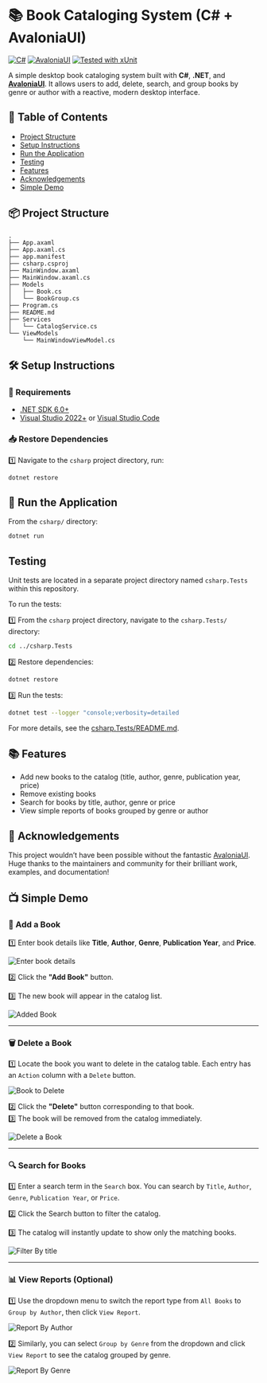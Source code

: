 # 📚 Book Cataloging System (C# + AvaloniaUI)

[![C#](https://img.shields.io/badge/C%23-9.0-blue.svg)](https://docs.microsoft.com/en-us/dotnet/csharp/)
[![AvaloniaUI](https://img.shields.io/badge/AvaloniaUI-11.0.0-blue.svg)](https://avaloniaui.net/)
[![Tested with xUnit](https://img.shields.io/badge/tested%20with-xUnit-brightgreen)](https://xunit.net/)

A simple desktop book cataloging system built with **C#**, **.NET**, and **[AvaloniaUI](https://avaloniaui.net/)**. It allows users to add, delete, search, and group books by genre or author with a reactive, modern desktop interface.

## 📖 Table of Contents

- [Project Structure](#-project-structure)
- [Setup Instructions](#️-setup-instructions)
- [Run the Application](#-run-the-application)
- [Testing](#testing)
- [Features](#features)
- [Acknowledgements](#-acknowledgements)
- [Simple Demo](#-simple-demo)

## 📦 Project Structure

```text
.
├── App.axaml
├── App.axaml.cs
├── app.manifest
├── csharp.csproj
├── MainWindow.axaml
├── MainWindow.axaml.cs
├── Models
│   ├── Book.cs
│   └── BookGroup.cs
├── Program.cs
├── README.md
├── Services
│   └── CatalogService.cs
└── ViewModels
    └── MainWindowViewModel.cs
```

## 🛠️ Setup Instructions

### 📌 Requirements

- [.NET SDK 6.0+](https://dotnet.microsoft.com/en-us/download)
- [Visual Studio 2022+](https://visualstudio.microsoft.com/) or [Visual Studio Code](https://code.visualstudio.com/)

### 📥 Restore Dependencies

1️⃣ Navigate to the `csharp` project directory, run:

```bash
dotnet restore
```

## 🚀 Run the Application

From the `csharp/` directory:

```bash
dotnet run
```

## Testing

Unit tests are located in a separate project directory named `csharp.Tests` within this repository.

To run the tests:

1️⃣ From the `csharp` project directory, navigate to the `csharp.Tests/` directory:

```bash
cd ../csharp.Tests
```

2️⃣ Restore dependencies:

```bash
dotnet restore
```

3️⃣ Run the tests:

```bash
dotnet test --logger "console;verbosity=detailed
```

For more details, see the [csharp.Tests/README.md](../csharp.Tests/README.md).

## 📚 Features

- Add new books to the catalog (title, author, genre, publication year, price)
- Remove existing books
- Search for books by title, author, genre or price
- View simple reports of books grouped by genre or author

## 🎉 Acknowledgements

This project wouldn’t have been possible without the fantastic [AvaloniaUI](https://avaloniaui.net/). Huge thanks to the maintainers and community for their brilliant work, examples, and documentation!

## 📺 Simple Demo

### 📖 Add a Book

1️⃣ Enter book details like **Title**, **Author**, **Genre**, **Publication Year**, and **Price**.

![Enter book details](./img/enter-book-details.png)

2️⃣ Click the **"Add Book"** button.

3️⃣ The new book will appear in the catalog list.

![Added Book](./img/book-added.png)

---

### 🗑️ Delete a Book

1️⃣ Locate the book you want to delete in the catalog table. Each entry has an `Action` column with a `Delete` button.

![Book to Delete](./img/book-to-delete.png)

2️⃣ Click the **"Delete"** button corresponding to that book.  
3️⃣ The book will be removed from the catalog immediately.

![Delete a Book](./img/book-deleted.png)

---

### 🔍 Search for Books

1️⃣ Enter a search term in the `Search` box. You can search by `Title`, `Author`, `Genre`, `Publication Year`, or `Price`.

2️⃣ Click the Search button to filter the catalog.

3️⃣ The catalog will instantly update to show only the matching books.

![Filter By title](./img/filter-by-title.png)

---

### 📊 View Reports (Optional)

1️⃣ Use the dropdown menu to switch the report type from `All Books` to `Group by Author`, then click `View Report`.

![Report By Author](./img/report-by-author.png)

2️⃣ Similarly, you can select `Group by Genre` from the dropdown and click `View Report` to see the catalog grouped by genre.

![Report By Genre](./img/report-by-genre.png)
